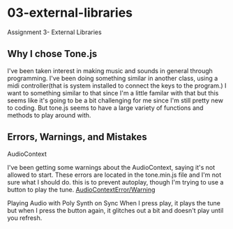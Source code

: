 # 03-external-libraries
 Assignment 3- External Libraries
<!-- ! [images like this](./bkgd.jpg)  -->


## Why I chose Tone.js 
I've been taken interest in making music and sounds in general through programming. I've been doing something similar in another class, using a midi controller(that is system installed to connect the keys to the program.) I want to something similar to that since I'm a little familar with that but this seems like it's going to be a bit  challenging for me since I'm still pretty new to coding. But tone.js seems to have a large variety of functions and methods to play around with.

## Errors, Warnings, and Mistakes
AudioContext

I've been getting some warnings about the AudioContext, saying it's not allowed to start. These errors are located in the tone.min.js file and I'm not sure what I should do. this is to prevent autoplay, though I'm trying to use a button to play the tune. 
[AudioContextError/Warning](./audiocontext.png) 

Playing Audio with Poly Synth on Sync 
When I press play, it plays the tune but when I press the button again, it glitches out a bit and doesn't play until you refresh.
